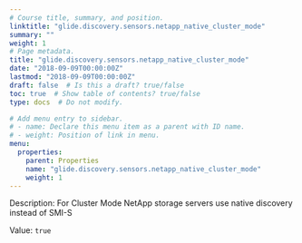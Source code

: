 ```yaml
---
# Course title, summary, and position.
linktitle: "glide.discovery.sensors.netapp_native_cluster_mode"
summary: ""
weight: 1
# Page metadata.
title: "glide.discovery.sensors.netapp_native_cluster_mode"
date: "2018-09-09T00:00:00Z"
lastmod: "2018-09-09T00:00:00Z"
draft: false  # Is this a draft? true/false
toc: true  # Show table of contents? true/false
type: docs  # Do not modify.

# Add menu entry to sidebar.
# - name: Declare this menu item as a parent with ID name.
# - weight: Position of link in menu.
menu:
  properties:
    parent: Properties
    name: "glide.discovery.sensors.netapp_native_cluster_mode"
    weight: 1
---
```


Description: For Cluster Mode NetApp storage servers use native discovery instead of SMI-S


Value: `true`